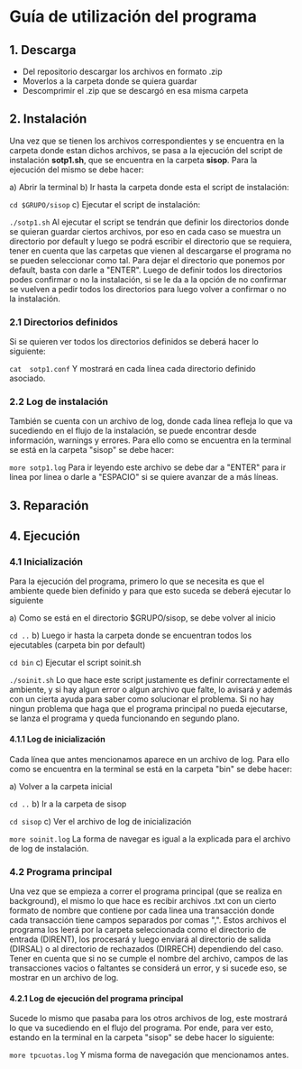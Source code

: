 # Guía de utilización del programa

## 1. Descarga
  - Del repositorio descargar los archivos en formato .zip
  - Moverlos a la carpeta donde se quiera guardar
  - Descomprimir el .zip que se descargó en esa misma carpeta
  
## 2. Instalación
  Una vez que se tienen los archivos correspondientes y se encuentra en la carpeta donde estan dichos archivos, 
  se pasa a la ejecución del script de instalación **sotp1.sh**, que se encuentra en la carpeta **sisop**. Para
  la ejecución del mismo se debe hacer:
  
  a) Abrir la terminal
  b) Ir hasta la carpeta donde esta el script de instalación: 
  
  ``cd $GRUPO/sisop`` 
  c) Ejecutar el script de instalación:
  
  ``./sotp1.sh`` 
  Al ejecutar el script se tendrán que definir los directorios donde se quieran guardar ciertos archivos, por eso
  en cada caso se muestra un directorio por default y luego se podrá escribir el directorio que se requiera, tener
  en cuenta que las carpetas que vienen al descargarse el programa no se pueden seleccionar como tal. Para dejar el
  directorio que ponemos por default, basta con darle a "ENTER".
  Luego de definir todos los directorios podes confirmar o no la instalación, si se le da a la opción de no confirmar
  se vuelven a pedir todos los directorios para luego volver a confirmar o no la instalación.
  
### 2.1 Directorios definidos
  Si se quieren ver todos los directorios definidos se deberá hacer lo siguiente:
  
  ``cat  sotp1.conf``
  Y mostrará en cada línea cada directorio definido asociado.
  
### 2.2 Log de instalación
  También se cuenta con un archivo de log, donde cada línea refleja lo que va sucediendo en el flujo de la instalación,
  se puede encontrar desde información, warnings y errores. Para ello como se encuentra en la terminal se está en la carpeta 
  "sisop" se debe hacer:
  
   ``more sotp1.log``
   Para ir leyendo este archivo se debe dar a "ENTER" para ir linea por linea o darle a "ESPACIO" si se quiere avanzar de a más
   líneas.
   
## 3. Reparación

## 4. Ejecución
### 4.1 Inicialización
  Para la ejecución del programa, primero lo que se necesita es que el ambiente quede bien definido y para que esto
  suceda se deberá ejecutar lo siguiente
  
  a) Como se está en el directorio $GRUPO/sisop, se debe volver al inicio
  
  ``cd ..``
  b) Luego ir hasta la carpeta donde se encuentran todos los ejecutables (carpeta bin por default)
  
  ``cd bin``
  c) Ejecutar el script soinit.sh
  
  ``./soinit.sh``
  Lo que hace este script justamente es definir correctamente el ambiente, y si hay algun error o algun archivo que falte, lo
  avisará y además con un cierta ayuda para saber como solucionar el problema. Si no hay ningun problema que haga que el
  programa principal no pueda ejecutarse, se lanza el programa y queda funcionando en segundo plano.
  
#### 4.1.1 Log de inicialización
  Cada línea que antes mencionamos aparece en un archivo de log. Para ello como se encuentra en la terminal se está en la carpeta 
  "bin" se debe hacer:
  
  a) Volver a la carpeta inicial
  
  ``cd ..``
  b) Ir a la carpeta de sisop
  
  ``cd sisop``
  c) Ver el archivo de log de inicialización
  
   ``more soinit.log``
   La forma de navegar es igual a la explicada para el archivo de log de instalación.
   
### 4.2 Programa principal
  Una vez que se empieza a correr el programa principal (que se realiza en background), el mismo lo que hace es recibir archivos .txt
  con un cierto formato de nombre que contiene por cada linea una transacción donde cada transacción tiene campos separados por comas ",".
  Estos archivos el programa los leerá por la carpeta seleccionada como el directorio de entrada (DIRENT), los procesará y luego enviará 
  al directorio de salida (DIRSAL) o al directorio de rechazados (DIRRECH) dependiendo del caso.
  Tener en cuenta que si no se cumple el nombre del archivo, campos de las transacciones vacios o faltantes se considerá un error, y si
  sucede eso, se mostrar en un archivo de log.
  
#### 4.2.1 Log de ejecución del programa principal
  Sucede lo mismo que pasaba para los otros archivos de log, este mostrará lo que va sucediendo en el flujo del programa. Por ende, 
  para ver esto, estando en la terminal en la carpeta "sisop" se debe hacer lo siguiente:
  
  ``more tpcuotas.log``
  Y misma forma de navegación que mencionamos antes.
